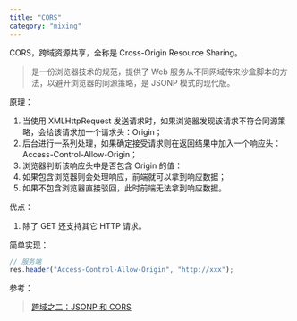 ```yaml
---
title: "CORS"
category: "mixing"
---
```


CORS，跨域资源共享，全称是 Cross-Origin Resource Sharing。

> 是一份浏览器技术的规范，提供了 Web 服务从不同网域传来沙盒脚本的方法，以避开浏览器的同源策略，是 JSONP 模式的现代版。

原理：

1. 当使用 XMLHttpRequest 发送请求时，如果浏览器发现该请求不符合同源策略，会给该请求加一个请求头：Origin；
1. 后台进行一系列处理，如果确定接受请求则在返回结果中加入一个响应头：Access-Control-Allow-Origin；
1. 浏览器判断该响应头中是否包含 Origin 的值：
1. 如果包含浏览器则会处理响应，前端就可以拿到响应数据；
1. 如果不包含浏览器直接驳回，此时前端无法拿到响应数据。

优点：

1. 除了 GET 还支持其它 HTTP 请求。

简单实现：

```javascript
// 服务端
res.header("Access-Control-Allow-Origin", "http://xxx");
```

参考：

> [跨域之二：JSONP 和 CORS](https://www.jianshu.com/p/94946ca90194)
